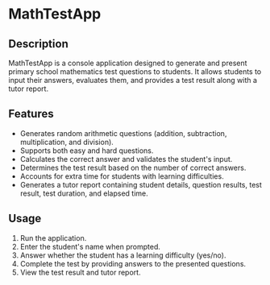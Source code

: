 # MathTestApp

## Description
MathTestApp is a console application designed to generate and present primary school mathematics test questions to students. It allows students to input their answers, evaluates them, and provides a test result along with a tutor report.

## Features
- Generates random arithmetic questions (addition, subtraction, multiplication, and division).
- Supports both easy and hard questions.
- Calculates the correct answer and validates the student's input.
- Determines the test result based on the number of correct answers.
- Accounts for extra time for students with learning difficulties.
- Generates a tutor report containing student details, question results, test result, test duration, and elapsed time.

## Usage
1. Run the application.
2. Enter the student's name when prompted.
3. Answer whether the student has a learning difficulty (yes/no).
4. Complete the test by providing answers to the presented questions.
5. View the test result and tutor report.
